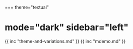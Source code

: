 ===
theme="textual"

mode="dark"
sidebar="left"
===
{{ inc "theme-and-variations.md" }}
{{ inc "mdemo.md" }}
